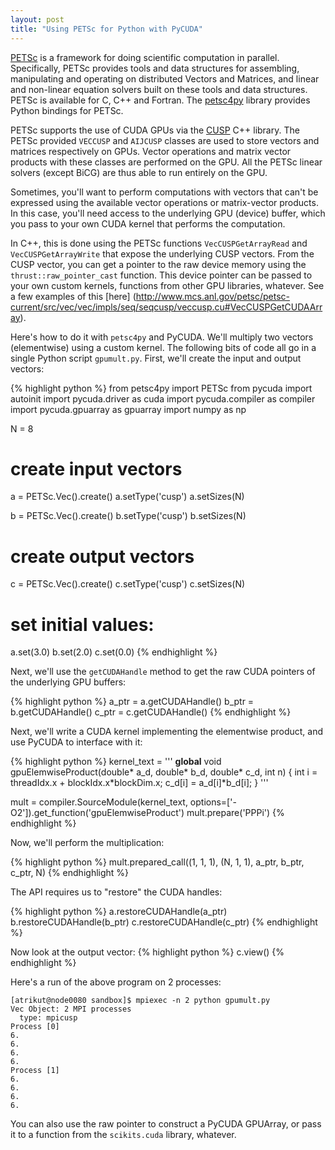 ```yaml
---
layout: post
title: "Using PETSc for Python with PyCUDA"
---
```


[PETSc](http://www.mcs.anl.gov/petsc/)
is a framework for
doing scientific computation in parallel.
Specifically,
PETSc provides tools and data structures for
assembling, manipulating and operating on
distributed Vectors and Matrices,
and linear and non-linear equation solvers
built on these tools and data structures.
PETSc is available for C, C++ and Fortran.
The
[petsc4py](https://bitbucket.org/petsc/petsc4py)
library provides Python bindings for PETSc.

PETSc supports the use of CUDA GPUs via the
[CUSP](https://developer.nvidia.com/cusp) C++ library.
The PETSc provided `VECCUSP` and `AIJCUSP` classes
are used to store vectors and matrices respectively on GPUs.
Vector operations and matrix vector products
with these classes are performed on the GPU.
All the PETSc linear solvers (except BiCG)
are thus able to run entirely on the GPU.

Sometimes, you'll want to perform computations with vectors
that can't be expressed using the available vector operations
or matrix-vector products.
In this case, you'll need access to the
underlying GPU (device) buffer,
which you pass to your own CUDA kernel that performs the computation.

In C++, this is done using the PETSc functions
`VecCUSPGetArrayRead` and `VecCUSPGetArrayWrite`
that expose the underlying CUSP vectors.
From the CUSP vector,
you can get a pointer to the raw device memory
using the `thrust::raw_pointer_cast` function.
This device pointer can be passed to your own custom kernels,
functions from other GPU libraries, whatever.
See a few examples of this [here]
(http://www.mcs.anl.gov/petsc/petsc-current/src/vec/vec/impls/seq/seqcusp/veccusp.cu#VecCUSPGetCUDAArray).

Here's how to do it with `petsc4py` and PyCUDA.
We'll multiply two vectors (elementwise)
using a custom kernel.
The following bits of code all go in a single Python script `gpumult.py`.
First, we'll create the input and output vectors:

{% highlight python %}
from petsc4py import PETSc
from pycuda import autoinit
import pycuda.driver as cuda
import pycuda.compiler as compiler
import pycuda.gpuarray as gpuarray
import numpy as np

N = 8

# create input vectors
a = PETSc.Vec().create()
a.setType('cusp')
a.setSizes(N)

b = PETSc.Vec().create()
b.setType('cusp')
b.setSizes(N)

# create output vectors
c = PETSc.Vec().create()
c.setType('cusp')
c.setSizes(N)

# set initial values:
a.set(3.0)
b.set(2.0)
c.set(0.0)
{% endhighlight %}

Next, we'll use the `getCUDAHandle` method
to get the raw CUDA pointers
of the underlying GPU buffers:

{% highlight python %}
a_ptr = a.getCUDAHandle()
b_ptr = b.getCUDAHandle()
c_ptr = c.getCUDAHandle()
{% endhighlight %}

Next, we'll write a CUDA kernel implementing
the elementwise product, and use PyCUDA to interface with it:

{% highlight python %}
kernel_text = '''
__global__ void gpuElemwiseProduct(double* a_d,
    double* b_d, double* c_d, int n) {
    int i = threadIdx.x + blockIdx.x*blockDim.x;
    c_d[i] = a_d[i]*b_d[i];
}
'''

mult = compiler.SourceModule(kernel_text,
        options=['-O2']).get_function('gpuElemwiseProduct')
mult.prepare('PPPi')
{% endhighlight %}

Now, we'll perform the multiplication:

{% highlight python %}
mult.prepared_call((1, 1, 1), (N, 1, 1),
    a_ptr, b_ptr, c_ptr, N)
{% endhighlight %}

The API requires us to "restore" the CUDA handles:

{% highlight python %}
a.restoreCUDAHandle(a_ptr)
b.restoreCUDAHandle(b_ptr)
c.restoreCUDAHandle(c_ptr)
{% endhighlight %}

Now look at the output vector:
{% highlight python %}
c.view()
{% endhighlight %}


Here's a run of the above program on 2 processes:

~~~
[atrikut@node0080 sandbox]$ mpiexec -n 2 python gpumult.py 
Vec Object: 2 MPI processes
  type: mpicusp
Process [0]
6.
6.
6.
6.
Process [1]
6.
6.
6.
6.
~~~

You can also use the
raw pointer to construct a PyCUDA GPUArray,
or pass it to a function from the
`scikits.cuda` library, whatever.
